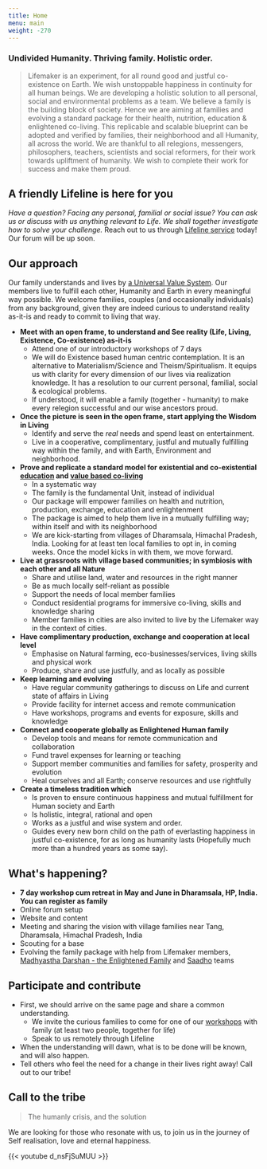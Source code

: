 ```yaml
---
title: Home
menu: main
weight: -270
---
```


### Undivided Humanity. Thriving family. Holistic order. 
> Lifemaker is an experiment, for all round good and justful co-existence on Earth. We wish unstoppable happiness in continuity for all human beings. We are developing a holistic solution to all personal, social and environmental problems as a team. We believe a family is the building block of society. Hence we are aiming at families and evolving a standard package for their health, nutrition, education & enlightened co-living. This replicable and scalable blueprint can be adopted and verified by families, their neighborhood and all Humanity, all across the world. We are thankful to all relegions, messengers, philosophers, teachers, scientists and social reformers, for their work towards upliftment of humanity. We wish to complete their work for success and make them proud.

## A friendly Lifeline is here for you 

*Have a question? Facing any personal, familial or social issue? You can ask us or discuss with us anything relevant to Life. We shall together investigate how to solve your challenge.* 
Reach out to us through [Lifeline service](/lifeline) today! Our forum will be up soon. 

## Our approach

Our family understands and lives by [a Universal Value System](/values). Our members live to fulfill each other, Humanity and Earth in every meaningful way possible. We welcome families, couples (and occasionally individuals) from any background, given they are indeed curious to understand reality as-it-is and ready to commit to living that way.

- **Meet with an open frame, to understand and See reality (Life, Living, Existence, Co-existence) as-it-is**
  - Attend one of our introductory workshops of 7 days
  - We will do Existence based human centric contemplation. It is an alternative to Materialism/Science and Theism/Spiritualism. It equips us with clarity for every dimension of our lives via realization knowledge. It has a resolution to our current personal, familial, social & ecological problems. 
  - If understood, it will enable a family (together - humanity) to make every relegion successful and our wise ancestors proud.
- **Once the picture is seen in the open frame, start applying the Wisdom in Living** 
  - Identify and serve the *real* needs and spend least on entertainment.
  - Live in a cooperative, complimentary, justful and mutually fulfilling way within the family, and with Earth, Environment and neighborhood.
- **Prove and replicate a standard model for existential and co-existential [education](/model) and [value based co-living](/values)**
  - In a systematic way
  - The family is the fundamental Unit, instead of individual
  - Our package will empower families on health and nutrition, production, exchange, education and enlightenment
  - The package is aimed to help them live in a mutually fulfilling way; within itself and with its neighborhood
  - We are kick-starting from villages of Dharamsala, Himachal Pradesh, India. Looking for at least ten local families to opt in, in coming weeks. Once the model kicks in with them, we move forward. 
- **Live at grassroots with village based communities; in symbiosis with each other and all Nature** 
  - Share and utilise land, water and resources in the right manner
  - Be as much locally self-reliant as possible
  - Support the needs of local member families
  - Conduct residential programs for immersive co-living, skills and knowledge sharing
  - Member families in cities are also invited to live by the Lifemaker way in the context of cities.
- **Have complimentary production, exchange and cooperation at local level**
  - Emphasise on Natural farming, eco-businesses/services, living skills and physical work
  - Produce, share and use justfully, and as locally as possible
- **Keep learning and evolving** 
  - Have regular community gatherings to discuss on Life and current state of affairs in Living
  - Provide facility for internet access and remote communication
  - Have workshops, programs and events for exposure, skills and knowledge
- **Connect and cooperate globally as Enlightened Human family**
  - Develop tools and means for remote communication and collaboration
  - Fund travel expenses for learning or teaching
  - Support member communities and families for safety, prosperity and evolution
  - Heal ourselves and all Earth; conserve resources and use rightfully
- **Create a timeless tradition which** 
  - Is proven to ensure continuous happiness and mutual fulfillment for Human society and Earth
  - Is holistic, integral, rational and open
  - Works as a justful and wise system and order.
  - Guides every new born child on the path of everlasting happiness in justful co-existence, for as long as humanity lasts (Hopefully much more than a hundred years as some say). 

## What's happening?
- **7 day workshop cum retreat in May and June in Dharamsala, HP, India. You can register as family**
- Online forum setup
- Website and content
- Meeting and sharing the vision with village families near Tang, Dharamsala, Himachal Pradesh, India
- Scouting for a base
- Evolving the family package with help from Lifemaker members, [Madhyastha Darshan - the Enlightened Family](http://madhyasth-darshan.info/) and [Saadho](http://saadhosangha.org/) teams

## Participate and contribute
* First, we should arrive on the same page and share a common understanding.
  * We invite the curious families to come for one of our [workshops](/workshops-and-retreats/) with family (at least two people, together for life)
  * Speak to us remotely through Lifeline
* When the understanding will dawn, what is to be done will be known, and will also happen.
* Tell others who feel the need for a change in their lives right away! Call out to our tribe!

## Call to the tribe

> The humanly crisis, and the solution

We are looking for those who resonate with us, to join us in the journey of Self realisation, love and eternal happiness.

{{< youtube d_nsFjSuMUU >}}
